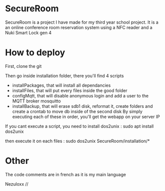# SecureRoom
SecureRoom is a project I have made for my third year school project.
It is a an online conference room reservation system using a NFC reader and a Nuki Smart Lock gen 4 

# How to deploy
First, clone the git

Then go inside installation folder, there you'll find 4 scripts

- installPackages, that will install all dependancies 
- installFiles, that will put every files inside the good folder 
- configMqtt, that will disable anonymous login and add a user to the MQTT broker mosquitto 
- installBackup, that will erase sdb1 disk, reformat it, create folders and create a crontab to move db inside of the second disk 
By simply executing each of these in order, you'll get the webapp on your server IP

If you cant execute a script, you need to install dos2unix : sudo apt install dos2unix

then execute it on each files : sudo dos2unix SecureRoom/installation/*


# Other
The code comments are in french as it is my main language

Nezuloxx // 

